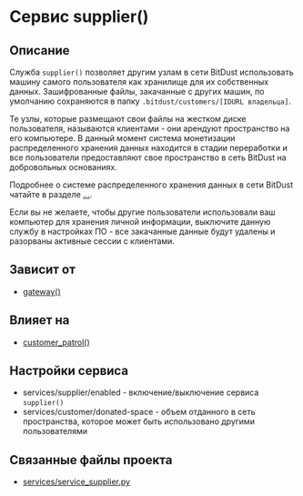 # Сервис supplier()


## Описание
Служба `supplier()` позволяет другим узлам в сети BitDust использовать машину самого пользователя
как хранилище для их собственных данных. 
Зашифрованные файлы, закачанные с других машин, по умолчанию сохраняются 
в папку `.bitdust/customers/[IDURL владельца]`. 

Те узлы, которые размещают свои файлы на жестком диске пользователя, называются
клиентами - они арендуют пространство на его компьютере.
В данный момент система монетизации распределенного хранения данных находится в стадии переработки и 
все пользователи предоставляют свое пространство в сеть BitDust на добровольных основаниях.

Подробнее о системе распределенного хранения данных в сети BitDust чатайте в разделе [...](...).

Если вы не желаете, чтобы другие пользователи использовали ваш компьютер для хранения
личной информации, выключите данную службу в настройках ПО - 
все закачанные данные будут удалены и разорваны активные сессии с клиентами.


## Зависит от
* [gateway()](services/service_gateway.md)


## Влияет на
* [customer_patrol()](services/service_customer_patrol.md)


## Настройки сервиса
* services/supplier/enabled - включение/выключение сервиса `supplier()`
* services/customer/donated-space - объем отданного в сеть пространства, которое может быть использовано другими пользователями


## Связанные файлы проекта
* [services/service_supplier.py](services/service_supplier.py)


